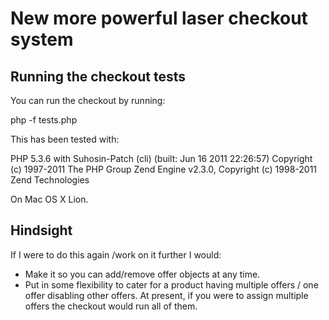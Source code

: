 # New more powerful laser checkout system

## Running the checkout tests

You can run the checkout by running:

php -f tests.php

This has been tested with:

PHP 5.3.6 with Suhosin-Patch (cli) (built: Jun 16 2011 22:26:57) 
Copyright (c) 1997-2011 The PHP Group
Zend Engine v2.3.0, Copyright (c) 1998-2011 Zend Technologies

On Mac OS X Lion.


## Hindsight

If I were to do this again /work on it further I would:

* Make it so you can add/remove offer objects at any time.
* Put in some flexibility to cater for a product having multiple offers / one offer disabling other offers. At present, if you were to assign multiple offers the checkout would run all of them.